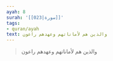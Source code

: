 ```yaml
---
ayah: 8
surah: '[[023|سورة]]'
tags:
- quran/ayah
text: والذين هم لأماناتهم وعهدهم راعون
---
```

> والذين هم لأماناتهم وعهدهم راعون
